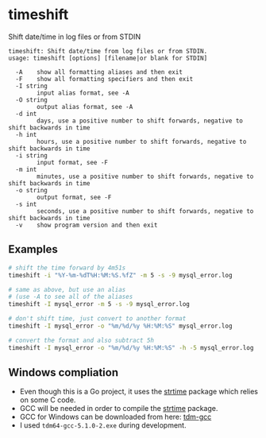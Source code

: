 # timeshift
Shift date/time in log files or from STDIN

```
timeshift: Shift date/time from log files or from STDIN.
usage: timeshift [options] [filename|or blank for STDIN]

  -A	show all formatting aliases and then exit
  -F	show all formatting specifiers and then exit
  -I string
    	input alias format, see -A
  -O string
    	output alias format, see -A
  -d int
    	days, use a positive number to shift forwards, negative to shift backwards in time
  -h int
    	hours, use a positive number to shift forwards, negative to shift backwards in time
  -i string
    	input format, see -F
  -m int
    	minutes, use a positive number to shift forwards, negative to shift backwards in time
  -o string
    	output format, see -F
  -s int
    	seconds, use a positive number to shift forwards, negative to shift backwards in time
  -v	show program version and then exit
```

## Examples

```bash
# shift the time forward by 4m51s
timeshift -i "%Y-%m-%dT%H:%M:%S.%fZ" -m 5 -s -9 mysql_error.log

# same as above, but use an alias
# (use -A to see all of the aliases
timeshift -I mysql_error -m 5 -s -9 mysql_error.log

# don't shift time, just convert to another format
timeshift -I mysql_error -o "%m/%d/%y %H:%M:%S" mysql_error.log

# convert the format and also subtract 5h
timeshift -I mysql_error -o "%m/%d/%y %H:%M:%S" -h -5 mysql_error.log
```

## Windows compliation

* Even though this is a Go project, it uses the [strtime](https://github.com/knz/strtime) package which relies on some C code.
* GCC will be needed in order to compile the [strtime](https://github.com/knz/strtime) package.
* GCC for Windows can be downloaded from here: [tdm-gcc](http://tdm-gcc.tdragon.net/)
* I used `tdm64-gcc-5.1.0-2.exe` during development.
